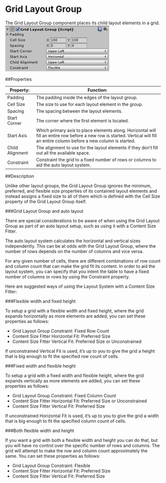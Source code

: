 # Grid Layout Group

The Grid Layout Group component places its child layout elements in a grid.
![](Main/UI_GridLayoutGroupInspector.png)

##Properties

| Property:	 | Function: |
| -- | -- |
| Padding	 | The padding inside the edges of the layout group. |
| Cell Size	 | The size to use for each layout element in the group. |
| Spacing	 | The spacing between the layout elements. |
| Start Corner	 | The corner where the first element is located. |
| Start Axis	 | Which primary axis to place elements along. Horizontal will fill an entire row before a new row is started. Vertical will fill an entire column before a new column is started. |
| Child Alignment	 | The alignment to use for the layout elements if they don’t fill out all the available space. |
| Constraint	 | Constraint the grid to a fixed number of rows or columns to aid the auto layout system. |
##Description

Unlike other layout groups, the Grid Layout Group ignores the minimum, preferred, and flexible size properties of its contained layout elements and instead assigns a fixed size to all of them which is defined with the Cell Size property of the Grid Layout Group itself.

###Grid Layout Group and auto layout

There are special considerations to be aware of when using the Grid Layout Group as part of an auto layout setup, such as using it with a Content Size Fitter.

The auto layout system calculates the horizontal and vertical sizes independently. This can be at odds with the Grid Layout Group, where the number of rows depends on the number of columns and vice versa.

For any given number of cells, there are different combinations of row count and column count that can make the grid fit its content. In order to aid the layout system, you can specify that you intent the table to have a fixed number of columns or rows by using the Constraint property.

Here are suggested ways of using the Layout System with a Content Size Fitter:

###Flexible width and fixed height

To setup a grid with a flexible width and fixed height, where the grid expands horizontally as more elements are added, you can set these properties as follows:

* Grid Layout Group Constraint: Fixed Row Count
* Content Size Fitter Horizontal Fit: Preferred Size
* Content Size Fitter Vertical Fit: Preferred Size or Unconstrained

If unconstrained Vertical Fit is used, it’s up to you to give the grid a height that is big enough to fit the specified row count of cells.

###Fixed width and flexible height

To setup a grid with a fixed width and flexible height, where the grid expands vertically as more elements are added, you can set these properties as follows:

* Grid Layout Group Constraint: Fixed Column Count
* Content Size Fitter Horizontal Fit: Preferred Size or Unconstrained
* Content Size Fitter Vertical Fit: Preferred Size

If unconstrained Horizontal Fit is used, it’s up to you to give the grid a width that is big enough to fit the specified column count of cells.

###Both flexible width and height

If you want a grid with both a flexible width and height you can do that, but you will have no control over the specific number of rows and columns. The grid will attempt to make the row and column count approximately the same. You can set these properties as follows:

* Grid Layout Group Constraint: Flexible
* Content Size Fitter Horizontal Fit: Preferred Size
* Content Size Fitter Vertical Fit: Preferred Size